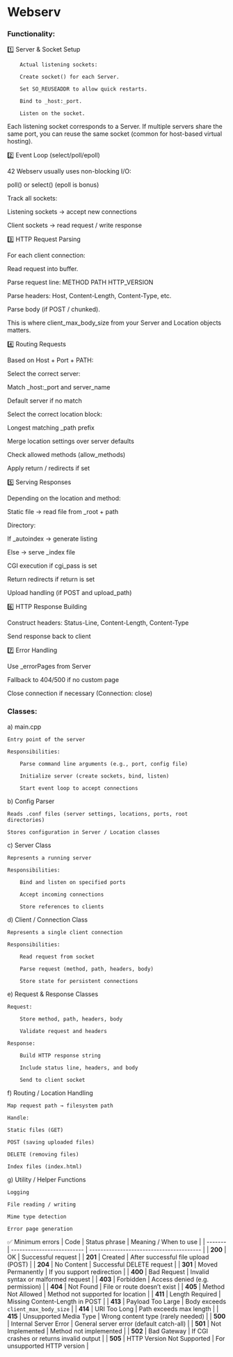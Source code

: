 # Webserv

### Functionality:
1️⃣ Server & Socket Setup

		Actual listening sockets:

		Create socket() for each Server.

		Set SO_REUSEADDR to allow quick restarts.

		Bind to _host:_port.

		Listen on the socket.

Each listening socket corresponds to a Server. If multiple servers share the same port, you can reuse the same socket (common for host-based virtual hosting).

2️⃣ Event Loop (select/poll/epoll)

42 Webserv usually uses non-blocking I/O:

poll() or select() (epoll is bonus)

Track all sockets:

Listening sockets → accept new connections

Client sockets → read request / write response

3️⃣ HTTP Request Parsing

For each client connection:

Read request into buffer.

Parse request line: METHOD PATH HTTP_VERSION

Parse headers: Host, Content-Length, Content-Type, etc.

Parse body (if POST / chunked).

This is where client_max_body_size from your Server and Location objects matters.

4️⃣ Routing Requests

Based on Host + Port + PATH:

Select the correct server:

Match _host:_port and server_name

Default server if no match

Select the correct location block:

Longest matching _path prefix

Merge location settings over server defaults

Check allowed methods (allow_methods)

Apply return / redirects if set

5️⃣ Serving Responses

Depending on the location and method:

Static file → read file from _root + path

Directory:

If _autoindex → generate listing

Else → serve _index file

CGI execution if cgi_pass is set

Return redirects if return is set

Upload handling (if POST and upload_path)

6️⃣ HTTP Response Building

Construct headers: Status-Line, Content-Length, Content-Type

Send response back to client

7️⃣ Error Handling

Use _errorPages from Server

Fallback to 404/500 if no custom page

Close connection if necessary (Connection: close)

### Classes:

a) main.cpp

	Entry point of the server

	Responsibilities:

		Parse command line arguments (e.g., port, config file)

		Initialize server (create sockets, bind, listen)

		Start event loop to accept connections

b) Config Parser

	Reads .conf files (server settings, locations, ports, root directories)

	Stores configuration in Server / Location classes

c) Server Class

	Represents a running server

	Responsibilities:

		Bind and listen on specified ports

		Accept incoming connections

		Store references to clients

d) Client / Connection Class

	Represents a single client connection

	Responsibilities:

		Read request from socket

		Parse request (method, path, headers, body)

		Store state for persistent connections

e) Request & Response Classes

	Request:

		Store method, path, headers, body

		Validate request and headers

	Response:

		Build HTTP response string

		Include status line, headers, and body

		Send to client socket

f) Routing / Location Handling

	Map request path → filesystem path

	Handle:

	Static files (GET)

	POST (saving uploaded files)

	DELETE (removing files)

	Index files (index.html)

g) Utility / Helper Functions

	Logging

	File reading / writing

	Mime type detection

	Error page generation

✅ Minimum errors
| Code    | Status phrase              | Meaning / When to use                    |
| ------- | -------------------------- | ---------------------------------------- |
| **200** | OK                         | Successful request                       |
| **201** | Created                    | After successful file upload (POST)      |
| **204** | No Content                 | Successful DELETE request                |
| **301** | Moved Permanently          | If you support redirection               |
| **400** | Bad Request                | Invalid syntax or malformed request      |
| **403** | Forbidden                  | Access denied (e.g. permission)          |
| **404** | Not Found                  | File or route doesn’t exist              |
| **405** | Method Not Allowed         | Method not supported for location        |
| **411** | Length Required            | Missing Content-Length in POST           |
| **413** | Payload Too Large          | Body exceeds `client_max_body_size`      |
| **414** | URI Too Long               | Path exceeds max length                  |
| **415** | Unsupported Media Type     | Wrong content type (rarely needed)       |
| **500** | Internal Server Error      | General server error (default catch-all) |
| **501** | Not Implemented            | Method not implemented                   |
| **502** | Bad Gateway                | If CGI crashes or returns invalid output |
| **505** | HTTP Version Not Supported | For unsupported HTTP version             |



